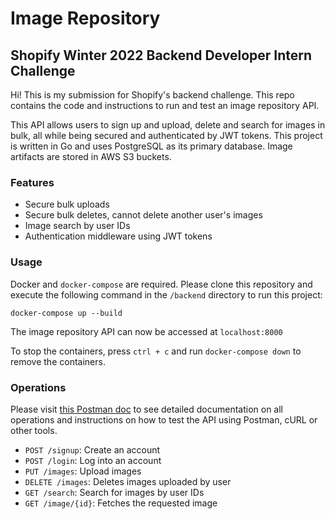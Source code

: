 # Image Repository
## Shopify Winter 2022 Backend Developer Intern Challenge

Hi! This is my submission for Shopify's backend challenge. This repo contains the code and instructions to run and test an image repository API.

This API allows users to sign up and upload, delete and search for images in bulk, all while being secured and authenticated by JWT tokens. This project is written in Go and uses PostgreSQL as its primary database. Image artifacts are stored in AWS S3 buckets.

### Features

- Secure bulk uploads 
- Secure bulk deletes, cannot delete another user's images
- Image search by user IDs
- Authentication middleware using JWT tokens

### Usage

Docker and `docker-compose` are required. Please clone this repository and execute the following command in the `/backend` directory to run this project: 
```
docker-compose up --build
```
The image repository API can now be accessed at `localhost:8000` 

To stop the containers, press `ctrl + c` and run `docker-compose down` to remove the containers. 

### Operations
Please visit [this Postman doc](https://documenter.getpostman.com/view/13042235/UUxuj9xn) to see detailed documentation on all operations and instructions on how to test the API using Postman, cURL or other tools.  
- `POST /signup`: Create an account
- `POST /login`: Log into an account
- `PUT /images`: Upload images
- `DELETE /images`: Deletes images uploaded by user
- `GET /search`: Search for images by user IDs
- `GET /image/{id}`: Fetches the requested image

